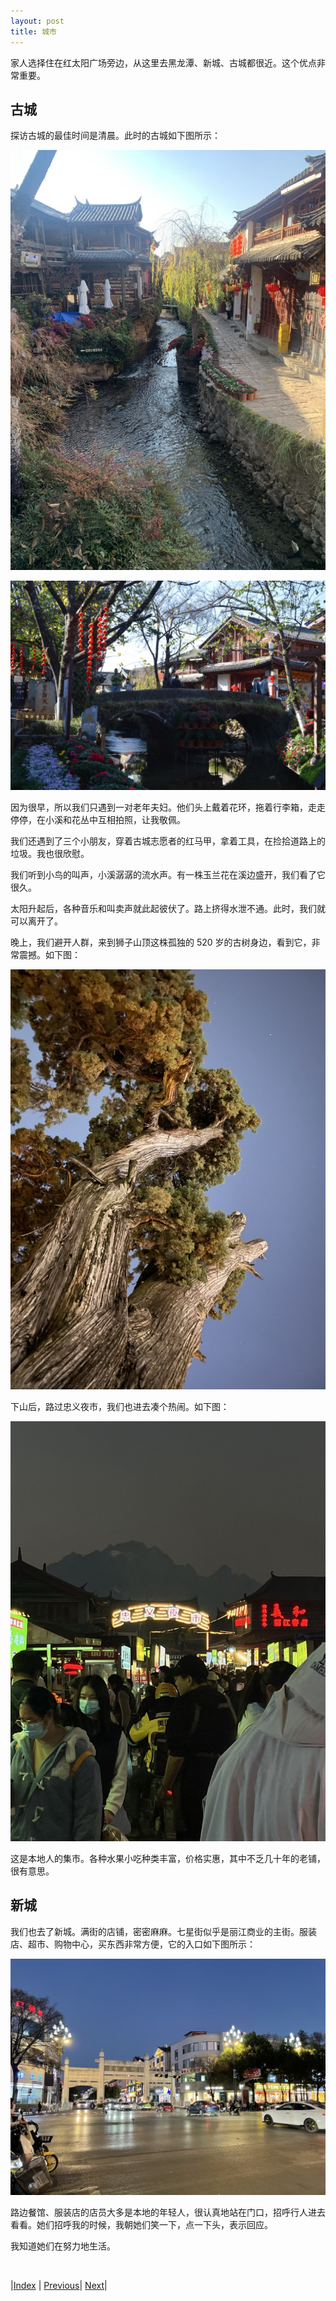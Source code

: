 ```yaml
---
layout: post
title: 城市
---
```


家人选择住在红太阳广场旁边，从这里去黑龙潭、新城、古城都很近。这个优点非常重要。

## 古城

探访古城的最佳时间是清晨。此时的古城如下图所示：

![古城白天](fig/5-guchenbai/1.jpg)

![古城桥](fig/5-guchenbai/2.jpg)

因为很早，所以我们只遇到一对老年夫妇。他们头上戴着花环，拖着行李箱，走走停停，在小溪和花丛中互相拍照，让我敬佩。

我们还遇到了三个小朋友，穿着古城志愿者的红马甲，拿着工具，在捡拾道路上的垃圾。我也很欣慰。

我们听到小鸟的叫声，小溪潺潺的流水声。有一株玉兰花在溪边盛开，我们看了它很久。

太阳升起后，各种音乐和叫卖声就此起彼伏了。路上挤得水泄不通。此时，我们就可以离开了。

晚上，我们避开人群，来到狮子山顶这株孤独的 520 岁的古树身边，看到它，非常震撼。如下图：

![柏树](./fig/6-baishu/1.jpg)

下山后，路过忠义夜市，我们也进去凑个热闹。如下图：

![忠义夜市](fig/4-guchenye/1.jpg)

这是本地人的集市。各种水果小吃种类丰富，价格实惠，其中不乏几十年的老铺，很有意思。

## 新城

我们也去了新城。满街的店铺，密密麻麻。七星街似乎是丽江商业的主街。服装店、超市、购物中心，买东西非常方便，它的入口如下图所示：

![七星街](fig/4-guchenye/2.jpg)

路边餐馆、服装店的店员大多是本地的年轻人，很认真地站在门口，招呼行人进去看看。她们招呼我的时候，我朝她们笑一下，点一下头，表示回应。

我知道她们在努力地生活。

<br/>

|[Index](./) | [Previous](0-intro)| [Next](3-mufu)|

